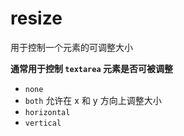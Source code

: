 # resize

用于控制一个元素的可调整大小

**通常用于控制 `textarea` 元素是否可被调整**

- `none`
- `both` 允许在 x 和 y 方向上调整大小
- `horizontal`
- `vertical`


